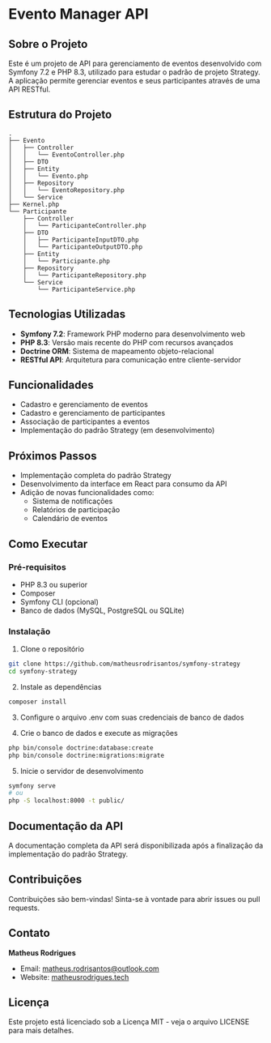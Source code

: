 # Evento Manager API

## Sobre o Projeto

Este é um projeto de API para gerenciamento de eventos desenvolvido com Symfony 7.2 e PHP 8.3, utilizado para estudar o padrão de projeto Strategy. A aplicação permite gerenciar eventos e seus participantes através de uma API RESTful.

## Estrutura do Projeto

```
.
├── Evento
│   ├── Controller
│   │   └── EventoController.php
│   ├── DTO
│   ├── Entity
│   │   └── Evento.php
│   ├── Repository
│   │   └── EventoRepository.php
│   └── Service
├── Kernel.php
└── Participante
    ├── Controller
    │   └── ParticipanteController.php
    ├── DTO
    │   ├── ParticipanteInputDTO.php
    │   └── ParticipanteOutputDTO.php
    ├── Entity
    │   └── Participante.php
    ├── Repository
    │   └── ParticipanteRepository.php
    └── Service
        └── ParticipanteService.php
```

## Tecnologias Utilizadas

- **Symfony 7.2**: Framework PHP moderno para desenvolvimento web
- **PHP 8.3**: Versão mais recente do PHP com recursos avançados
- **Doctrine ORM**: Sistema de mapeamento objeto-relacional
- **RESTful API**: Arquitetura para comunicação entre cliente-servidor

## Funcionalidades

- Cadastro e gerenciamento de eventos
- Cadastro e gerenciamento de participantes
- Associação de participantes a eventos
- Implementação do padrão Strategy (em desenvolvimento)

## Próximos Passos

- Implementação completa do padrão Strategy
- Desenvolvimento da interface em React para consumo da API
- Adição de novas funcionalidades como:
  - Sistema de notificações
  - Relatórios de participação
  - Calendário de eventos

## Como Executar

### Pré-requisitos

- PHP 8.3 ou superior
- Composer
- Symfony CLI (opcional)
- Banco de dados (MySQL, PostgreSQL ou SQLite)

### Instalação

1. Clone o repositório
```bash
git clone https://github.com/matheusrodrisantos/symfony-strategy
cd symfony-strategy
```

2. Instale as dependências
```bash
composer install
```

3. Configure o arquivo .env com suas credenciais de banco de dados

4. Crie o banco de dados e execute as migrações
```bash
php bin/console doctrine:database:create
php bin/console doctrine:migrations:migrate
```

5. Inicie o servidor de desenvolvimento
```bash
symfony serve
# ou
php -S localhost:8000 -t public/
```

## Documentação da API

A documentação completa da API será disponibilizada após a finalização da implementação do padrão Strategy.

## Contribuições

Contribuições são bem-vindas! Sinta-se à vontade para abrir issues ou pull requests.

## Contato

**Matheus Rodrigues**
- Email: matheus.rodrisantos@outlook.com
- Website: [matheusrodrigues.tech](https://matheusrodrigues.tech)

## Licença

Este projeto está licenciado sob a Licença MIT - veja o arquivo LICENSE para mais detalhes.